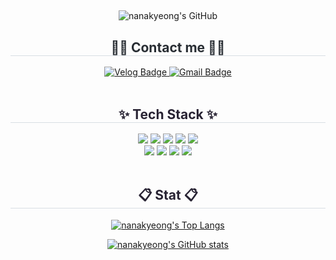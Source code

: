 ##

<!--
**nanakyeong/nanakyeong** is a ✨ _special_ ✨ repository because its `README.md` (this file) appears on your GitHub profile.

Here are some ideas to get you started:

- 🔭 I’m currently working on ...
- 🌱 I’m currently learning ...
- 👯 I’m looking to collaborate on ...
- 🤔 I’m looking for help with ...
- 💬 Ask me about ...
- 📫 How to reach me: ...
- 😄 Pronouns: ...
- ⚡ Fun fact: ...
-->

<div align="center">
  <img src="https://capsule-render.vercel.app/api?type=transparent&fontColor=F5C0CA&text=nanakyeong's%20GitHub&height=150&fontSize=60&descAlignY=75&descAlign=60" alt="nanakyeong's GitHub">

  <h2 style="border-bottom: 1px solid #d8dee4; color: #282d33;">🧑‍💻 Contact me 🧑‍💻</h2>
  <div>
    <a href="https://velog.io/@nanakyeong/posts">
      <img src="https://img.shields.io/badge/Velog-20C997?style=for-the-badge&logo=Vimeo&logoColor=white" alt="Velog Badge"/>
    </a>
    <a href="mailto:gamenulee12345@gmail.com">
      <img src="https://img.shields.io/badge/Gmail-EA4335?style=for-the-badge&logo=Gmail&logoColor=white" alt="Gmail Badge"/>
    </a>
  </div>
  <br>

  <h2 style="border-bottom: 1px solid #d8dee4; color: #282333;">✨ Tech Stack ✨</h2>
  <div>
    <img src="https://img.shields.io/badge/Java-007396?style=for-the-badge&logo=Java&logoColor=white"/>
    <img src="https://img.shields.io/badge/Spring Boot-6DB33F?style=for-the-badge&logo=Spring Boot&logoColor=white"/>
    <img src="https://img.shields.io/badge/MySQL-4479A1?style=for-the-badge&logo=MySQL&logoColor=white"/>
    <img src="https://img.shields.io/badge/Amazon AWS-232F3E?style=for-the-badge&logo=Amazon AWS&logoColor=white"/>
    <img src="https://img.shields.io/badge/IntelliJ IDEA-000000?style=for-the-badge&logo=intellij-idea&logoColor=white"/> 
    <br>
    <img src="https://img.shields.io/badge/Git-F05032?style=for-the-badge&logo=Git&logoColor=white"/>
    <img src="https://img.shields.io/badge/Github-181717?style=for-the-badge&logo=Github&logoColor=white"/>
    <img src="https://img.shields.io/badge/Figma-F24E1E?style=for-the-badge&logo=Figma&logoColor=white"/>
    <img src="https://img.shields.io/badge/Notion-000000?style=for-the-badge&logo=Notion&logoColor=white"/>
  </div>
  <br>

  <h2 style="border-bottom: 1px solid #d8dee4; color: #282333;">📋 Stat 📋</h2>
</div>

<div align="center">

[![nanakyeong's Top Langs](https://nanakyeong-nanakyeongs-projects.vercel.app/api/top-langs/?username=nanakyeong&layout=compact&theme=radical)](https://github.com/anuraghazra/github-readme-stats)

[![nanakyeong's GitHub stats](https://nanakyeong-nanakyeongs-projects.vercel.app/api?username=nanakyeong&show_icons=true&theme=radical)](https://github.com/anuraghazra/github-readme-stats)

</div>
